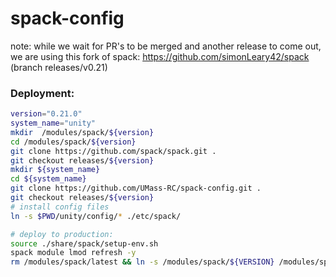 # spack-config

note: while we wait for PR's to be merged and another release to come out, we are using
this fork of spack: https://github.com/simonLeary42/spack (branch releases/v0.21)

### Deployment:
```sh
version="0.21.0"
system_name="unity"
mkdir  /modules/spack/${version}
cd /modules/spack/${version}
git clone https://github.com/spack/spack.git .
git checkout releases/${version}
mkdir ${system_name}
cd ${system_name}
git clone https://github.com/UMass-RC/spack-config.git .
git checkout releases/${version}
# install config files
ln -s $PWD/unity/config/* ./etc/spack/

# deploy to production:
source ./share/spack/setup-env.sh
spack module lmod refresh -y
rm /modules/spack/latest && ln -s /modules/spack/${VERSION} /modules/spack/latest
```
